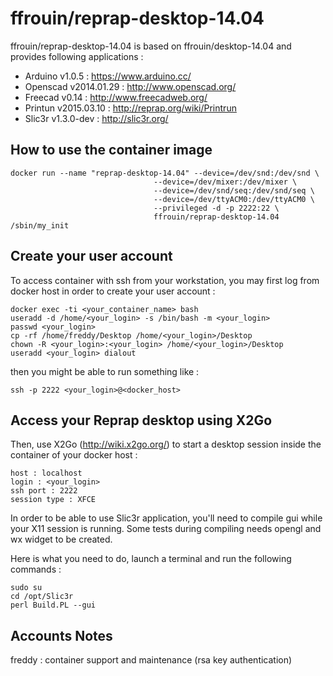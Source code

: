 # ffrouin/reprap-desktop-14.04

ffrouin/reprap-desktop-14.04 is based on ffrouin/desktop-14.04 and provides following applications :
   - Arduino v1.0.5 : https://www.arduino.cc/
   - Openscad v2014.01.29 : http://www.openscad.org/
   - Freecad v0.14 : http://www.freecadweb.org/
   - Printun v2015.03.10 : http://reprap.org/wiki/Printrun
   - Slic3r v1.3.0-dev : http://slic3r.org/

## How to use the container image

	docker run --name "reprap-desktop-14.04" --device=/dev/snd:/dev/snd \
									--device=/dev/mixer:/dev/mixer \
									--device=/dev/snd/seq:/dev/snd/seq \
									--device=/dev/ttyACM0:/dev/ttyACM0 \
									--privileged -d -p 2222:22 \
									ffrouin/reprap-desktop-14.04 /sbin/my_init

## Create your user account

To access container with ssh from your workstation, you may first log from docker host in order to create your user account :

	docker exec -ti <your_container_name> bash
	useradd -d /home/<your_login> -s /bin/bash -m <your_login>
	passwd <your_login>
	cp -rf /home/freddy/Desktop /home/<your_login>/Desktop
	chown -R <your_login>:<your_login> /home/<your_login>/Desktop
	useradd <your_login> dialout

then you might be able to run something like :

	ssh -p 2222 <your_login>@<docker_host>

## Access your Reprap desktop using X2Go

Then, use X2Go (http://wiki.x2go.org/) to start a desktop session inside the container of your docker host :

	host : localhost
	login : <your_login>
	ssh port : 2222
	session type : XFCE


In order to be able to use Slic3r application, you'll need to compile gui
while your X11 session is running. Some tests during compiling needs opengl
and wx widget to be created.

Here is what you need to do, launch a terminal and run the following commands :

	sudo su
	cd /opt/Slic3r
	perl Build.PL --gui


## Accounts Notes

freddy : container support and maintenance (rsa key authentication)

